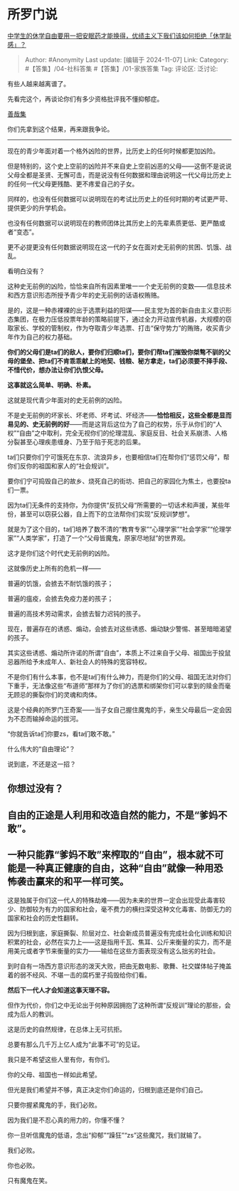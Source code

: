 # 所罗门说
[中学生的休学自由要用一把安眠药才能换得，优绩主义下我们该如何拒绝「休学耻感」？](https://www.zhihu.com/question/1276540028/answer/23960678295)

> Author: #Anonymity
> Last update: [编辑于 2024-11-07]
> Link:
> Category: #【答集】/04-社科答集 #【答集】/01-家族答集
> Tag:
> 评论区:
> 泛讨论:

有些人越来越离谱了。

先看完这个，再谈论你们有多少资格批评我不懂抑郁症。

[善哉集](https://www.zhihu.com/collection/913519589)

你们先拿到这个结果，再来跟我争论。

--------------------

现在的青少年面对着一个格外凶险的世界，比历史上的任何时候都更加凶险。

但是特别的，这个史上空前的凶险并不来自史上空前凶恶的父母——这倒不是说说父母全都是圣贤、无懈可击，而是说没有任何数据和理由说明这一代父母比历史上的任何一代父母更残酷、更不疼爱自己的子女。

同样的，也没有任何数据可以说明现在的考试比历史上的任何时期的考试更严苛、提供更少的升学机会。

也没有任何数据可以说明现在的教师团体比其历史上的先辈素质更低、更严酷或者“变态”。

更不必提更没有任何数据说明现在这一代的子女在面对史无前例的贫困、饥饿、战乱。

看明白没有？

这种史无前例的凶险，恰恰来自所有因素里唯一一个史无前例的变数——信息技术和西方意识形态所授予青少年的史无前例的话语权贿赂。

是的，这是一种赤裸裸的出于选票利益的阳谋——民主党为首的新自由主义意识形态集团，在极力压低投票年龄的策略前提下，通过全力开动宣传机器，大规模的窃取家长、学校的管制权，作为夺取青少年选票、打击“保守势力”的贿赂，收买青少年作为自己的权力基础。

**你们的父母们是ta们的敌人，要你们归顺ta们，要你们帮ta们摧毁你桀骜不驯的父母的堡垒、把ta们不肯乖乖献上的地契、钱粮、秘方拿走，ta们必须要不择手段、不惜代价，想办法让你们仇恨父母。**

**这事就这么简单、明确、朴素。**

这就是现代青少年面对的史无前例的凶险。

不是史无前例的坏家长、坏老师、坏考试、坏经济——**恰恰相反，这些全都是显而易见的、史无前例的好**——而是这背后这位为了自己的权势，乐于从你们的“人权”“自由”之中取利，完全无视你们的伦理混乱、家庭反目、社会关系崩溃、人格分裂甚至心理疾患缠身、乃至于陷于死志的后果。

ta们只要你们宁可饿死在东京、流浪异乡，也要相信ta们在帮你们“惩罚父母”，帮你们反你的祖国和家人的“社会规训”。

要你们宁可捣毁自己的故乡、烧死自己的街坊、把自己的家园化为焦土，也要投ta们一票。

因为ta们无条件的支持你，为你提供“反抗父母“所需要的一切话术和声援，某些年份，甚至可以窃获公器，自上而下的立法帮你们实现“反规训梦想”。

就是为了这个目的，ta们培养了数不清的“教育专家”“心理学家”“社会学家”“伦理学家”“人类学家”，打造了一个“父母皆魔鬼，原家尽地狱”的世界观。

这才是你们这个时代史无前例的凶险。

这就像历史上所有的危机一样——

普遍的饥饿，会掳去不耐饥饿的孩子；

普遍的瘟疫，会掳去免疫力差的孩子；

普遍的高技术劳动需求，会掳去智力迟钝的孩子。

现在，普遍存在的诱惑、煽动，会掳去对这些诱惑、煽动缺少警惕、甚至暗暗渴望的孩子。

其实这些诱惑、煽动所许诺的所谓“自由”，本质上不过来自于父母、祖国出于投鼠忌器所给予未成年人、新社会人的特殊的宽容特权。

不是你们有什么本事，也不是ta们有什么神力，而是你们的父母、祖国无法对你们下重手，无法像这些“布道师”那样为了你们的选票和绑架你们可以拿到的赎金而毫无顾忌的撕裂你们的灵魂和肉体。

这是个经典的所罗门王奇案——当子女自己握住魔鬼的手，亲生父母最后一定会因为不忍而输掉命运的拔河。

“你就告诉ta们你要zs，看ta们敢不敢。”

什么伟大的“自由理论”？

说到底，不还是这一招？

## 你想过没有？ ##

## 自由的正途是人利用和改造自然的能力，不是“爹妈不敢”。 ##

## 一种只能靠“爹妈不敢”来榨取的“自由”，根本就不可能是一种真正健康的自由，这种“自由”就像一种用恐怖袭击赢来的和平一样可笑。 ##

这是独属于你们这一代人的特殊劫难——因为未来的世界一定会出现受此毒害较少、防御较为有力的国家和社会，毫不费力的横扫深受这种文化毒害、防御无力的国家和社会的历史性翻转。

因为归根到底，家庭撕裂、阶层对立、社会新成员普遍没有完成社会化训练和知识积累的社会，必然在实力上——这是指用千瓦、焦耳、公斤来衡量的实力，而不是用美元或者字节来衡量的实力——输给在这些方面表现没有这么拙劣的社会。

到时自有一场西方意识形态的泼天大败，把由无数电影、歌舞、社交媒体帖子掩盖着的弱不经风、不堪一击的腐朽里子捣毁给你们看。

**然后下一代人才会知道这事天理不容。**

但作为代价，你们之中无论出于何种原因拥抱了这种所谓“反规训”理论的那些，会成为后人的教训。

这是历史的自然规律，在总体上无可抗拒。

总要有那么几千万上亿人成为“此事不可”的见证。

我只是不希望这些人里有你，有你们。

你的父母、祖国也一样如此希望。

但光是我们希望并不够，真正决定你们命运的，归根到底还是你们自己。

只要你握紧魔鬼的手，我们必败。

因为我们是不忍心真的用力的，你懂不懂？

你一旦听信魔鬼的低语，念出“抑郁”“躁狂”“zs”这些魔咒，我们就输了。

我们必败。

你也必败。

只有魔鬼在笑。

